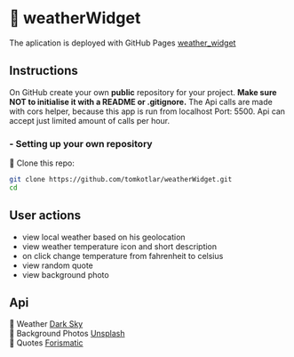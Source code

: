 
# :rocket: weatherWidget

The aplication is deployed with GitHub Pages  [weather_widget]()


## Instructions

On GitHub create your own **public** repository for your project. **Make sure NOT to initialise it with a README or .gitignore.**
The Api calls are made with cors helper, because this app is run from localhost Port: 5500.
Api can accept just limited amount of calls per hour.


### - Setting up your own repository

:dvd: Clone this repo:

```bash
git clone https://github.com/tomkotlar/weatherWidget.git
cd 

```


## User actions
- view local weather based on his geolocation
- view weather temperature icon and short description
- on click change temperature from fahrenheit to celsius
- view random quote
- view background photo



## Api 
:newspaper: Weather [Dark Sky](https://darksky.net/dev)<br />
:bust_in_silhouette: Background Photos [Unsplash](https://unsplash.com/developers)<br />
:bust_in_silhouette: Quotes [Forismatic](https://forismatic.com/en/api/)<br />

